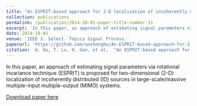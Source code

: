 ```yaml
---
title: "An ESPRIT-based approach for 2-D localization of incoherently distributed sources in massive MIMO systems"
collection: publications
permalink: /publication/2014-10-01-paper-title-number-11
excerpt: 'In this paper, an approach of estimating signal parameters via rotational invariance technique (ESPRIT) is proposed for two-dimensional (2-D) localization of incoherently distributed (ID) sources in large-scale/massive multiple-input multiple-output (MIMO) systems.'
date: 2014-10-01
venue: 'IEEE J. Select. Topics Signal Process.'
paperurl: 'https://github.com/anzhonghu/An-ESPRIT-based-approach-for-2-D-localization-of-incoherently-distributed-sources-in-massive-MIMO-sy'
citation: 'A. Hu, T. Lv, H. Gao, et al,  "An ESPRIT-based approach for 2-D localization of incoherently distributed sources in massive MIMO systems," <i>IEEE J. Select. Topics Signal Process.</i>, vol. 8, no. 5, pp. 996-1011, Oct. 2014.'
---
```

In this paper, an approach of estimating signal parameters via rotational invariance technique (ESPRIT) is proposed for two-dimensional (2-D) localization of incoherently distributed (ID) sources in large-scale/massive multiple-input multiple-output (MIMO) systems.

[Download paper here](https://github.com/anzhonghu/An-ESPRIT-based-approach-for-2-D-localization-of-incoherently-distributed-sources-in-massive-MIMO-sy)
